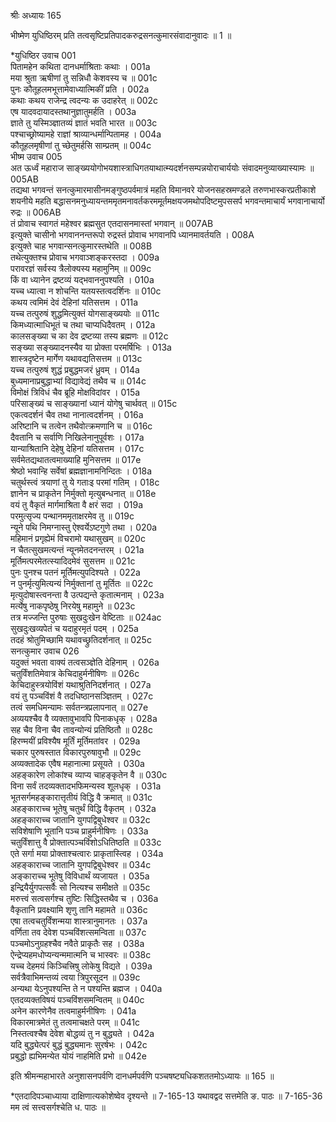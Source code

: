 श्रीः
अध्यायः 165

भीष्मेण युधिष्ठिरम् प्रति तत्वसृष्टिप्रतिपादकरुद्रसनत्कुमारसंवादानुवादः ॥ 1 ॥

*युधिष्ठिर उवाच 	001  
पितामहेन कथिता दानधर्माश्रिताः कथाः ।	001a  
मया श्रुता ऋषीणां तु सन्निधौ केशवस्य च ॥	001c  
पुनः कौतूहलमभूत्तामेवाध्यात्मिकीं प्रति ।	002a  
कथाः कथय राजेन्द्र त्वदन्यः क उदाहरेत् ॥	002c  
एष यादवदायादस्तथानुज्ञातुमर्हति ।	003a  
ज्ञाते तु यस्मिञ्ज्ञातव्यं ज्ञातं भवति भारत ॥	003c  
पश्चाच्छ्रोष्यामहे राज्ञां श्राव्यान्धर्मान्पितामह ।	004a  
कौतूहलमृषीणां तु च्छेतुमर्हसि साम्प्रतम् ॥	004c  
भीष्म उवाच 	005  
अत ऊर्ध्वं महाराज साङ्ख्ययोगोभयशास्त्राधिगतयाथात्म्यदर्शनसम्पन्नयोराचार्ययोः संवादमनुव्याख्यास्यामः ॥	005AB  
तद्यथा भगवन्तं सनत्कुमारमासीनमङ्गुष्ठपर्वमात्रं महति विमानवरे योजनसहस्रमण्डले तरुणभास्करप्रतीकाशे शयनीये महति बद्धासनमनुध्यायन्तममृतमनावर्तकरममूर्तमक्षयजमथोपदिष्टमुपससर्प भगवन्तमाचार्यं भगवानाचार्यो रुद्रः ॥	006AB  
तं प्रोवाच स्वागतं महेश्वर ब्रह्मसुत एतदासनमास्तां भगवान् ॥	007AB  
इत्युक्ते चासीनो भगवाननन्तरूपो रुद्रस्तं प्रोवाच भगवानपि ध्यानमावर्तयति । 	008A  
इत्युक्ते चाह भगवान्सनत्कुमारस्तथेति ॥	008B  
तथेत्युक्तश्च प्रोवाच भगवाञ्शङ्करस्तदा ।	009a  
परावरज्ञं सर्वस्य त्रैलोक्यस्य महामुनिम् ॥	009c  
किं वा ध्यानेन द्रष्टव्यं यद्भवाननुपश्यति ।	010a  
यच्च ध्यात्वा न शोचन्ति यतयस्तत्वदर्शिनः ॥	010c  
कथय त्वमिमं देवं देहिनां यतिसत्तम ।	011a  
यच्च तत्पुरुषं शुद्धमित्युक्तं योगसाङ्ख्ययोः ॥	011c  
किमध्यात्माधिभूतं च तथा चाप्यधिदैवतम् ।	012a  
कालसङ्ख्या च का देव द्रष्टव्या तस्य ब्रह्मणः ॥	012c  
सङ्ख्या सङ्ख्यादनस्यैव या प्रोक्ता परमर्षिभिः ।	013a  
शास्त्रदृष्टेन मार्गेण यथावद्यतिसत्तम ॥	013c  
यच्च तत्पुरुषं शुद्धं प्रबुद्धमजरं ध्रुवम् ।	014a  
बुध्यमानाप्रबुद्धाभ्यां विद्यावेद्यं तथैव च ॥	014c  
विमोक्षं त्रिविधं चैव ब्रूहि मोक्षविदांवर ।	015a  
परिसाङ्ख्यं च साङ्ख्यानां ध्यानं योगेषु चार्थवत् ॥	015c  
एकत्वदर्शनं चैव तथा नानात्वदर्शनम् ।	016a  
अरिष्टानि च तत्वेन तथैवोत्क्रमणानि च ॥	016c  
दैवतानि च सर्वाणि निखिलेनानुपूर्वशः ।	017a  
यान्याश्रितानि देहेषु देहिनां यतिसत्तम ।	017c  
सर्वमेतद्यथातत्वमाख्याहि मुनिसत्तम ॥	017e  
श्रेष्ठो भवान्हि सर्वेषां ब्रह्मज्ञानामनिन्दितः ।	018a  
चतुर्थस्त्वं त्रयाणां तु ये गताःइ परमां गतिम् ।	018c  
ज्ञानेन च प्राकृतेन निर्मुक्तो मृत्युबन्धनात् ॥	018e  
वयं तु वैकृतं मार्गमाश्रिता वै क्षरं सदा ।	019a  
परमुत्सृज्य पन्थानममृताक्षरमेव तु ॥	019c  
न्यूने पथि निमग्नास्तु ऐश्वर्येऽष्टगुणे तथा ।	020a  
महिमानं प्रगृह्येमं विचरामो यथासुखम् ॥	020c  
न चैतत्सुखमत्यन्तं न्यूनमेतदनन्तरम् ।	021a  
मूर्तिमत्परमेतत्स्यादिदमेवं सुसत्तम ॥	021c  
पुनः पुनश्च पतनं मूर्तिमत्युपदिश्यते ।	022a  
न पुनर्मृत्युमित्यन्यं निर्मुक्तानां तु मूर्तितः ॥	022c  
मृत्युदोषास्त्वनन्ता वै उत्पद्यन्ते कृतात्मनाम् ।	023a  
मर्त्येषु नाकपृष्ठेषु निरयेषु महामुने ॥	023c  
तत्र मज्जन्ति पुरुषाः सुखदुःखेन वेष्टिताः ॥	024ac  
सुखदुःखव्यपेतं च यदाहुरमृतं पदम् ।	025a  
तदहं श्रोतुमिच्छामि यथावच्छ्रुतिदर्शनात् ॥	025c  
सनत्कुमार उवाच 	026  
यदुक्तं भवता वाक्यं तत्वसञ्ज्ञेति देहिनाम् ।	026a  
चतुर्विंशतिमेवात्र केचिदाहुर्मनीषिणः ॥	026c  
केचिदाहुस्त्रयोविंशं यथाश्रुतिनिदर्शनात् ।	027a  
वयं तु पञ्चविंशं वै तदधिष्ठानसञ्ज्ञितम् ।	027c  
तत्वं समधिमन्यामः सर्वतन्त्रप्रलापनात् ॥	027e  
अव्ययश्चैव वै व्यक्तावुभावपि पिनाकधृक् ।	028a  
सह चैव विना चैव तावन्योन्यं प्रतिष्ठितौ ॥	028c  
हिरण्मयीं प्रविश्यैष मूर्तिं मूर्तिमतांवर ।	029a  
चकार पुरुषस्तात विकारपुरुषावुभौ ॥	029c  
अव्यक्तादेक एवैष महानात्मा प्रसूयते ।	030a  
अहङ्कारेण लोकांश्च व्याप्य चाहङ्कृतेन वै ॥	030c  
विना सर्वं तदव्यक्तादभफिमन्यस्व शूलधृक् ।	031a  
भूतसर्गमहङ्कारात्तृतीयं विद्धि वै क्रमात् ॥	031c  
अहङ्काराच्च भूतेषु चतुर्थं विद्धि वैकृतम् ।	032a  
अहङ्काराच्च जातानि युगपद्विबुधेश्वर ॥	032c  
सविशेषाणि भूतानि पञ्च प्राहुर्मनीषिणः ।	033a  
चतुर्विंशात्तु वै प्रोक्तात्पञ्चविंशोऽधितिष्ठति ॥	033c  
एते सर्गा मया प्रोक्ताश्चत्वारः प्राकृतास्त्विह ।	034a  
अहङ्काराच्च जातानि युगपद्विबुधेश्वर ॥	034c  
अङ्काराच्च भूतेषु विविधार्थं व्यजायत ।	035a  
इन्द्रियैर्युगपत्सर्वैः सो नित्यश्च समीक्षते ॥	035c  
मरुत्त्वं सत्वसर्गश्च तुष्टिः सिद्धिस्तथैव च ।	036a  
वैकृतानि प्रवक्ष्यामि शृणु तानि महामते ॥	036c  
एषा तत्वचतुर्विंशन्मया शास्त्रानुमानतः ।	037a  
वर्णिता तव देवेश पञ्चविंशत्समन्विता ॥	037c  
पञ्चमोऽनुग्रहश्चैव नवैते प्राकृतैः सह ।	038a  
ऐन्द्रेप्यहमधोप्यन्यन्ममात्मनि च भास्वरः ॥	038c  
यच्च देहमयं किञ्चित्त्रिषु लोकेषु विद्यते ।	039a  
सर्वत्रैवाभिमन्तव्यं त्वया त्रिपुरसूदन ॥	039c  
अन्यथा येऽनुपश्यन्ति ते न पश्यन्ति ब्रह्मज ।	040a  
एतदव्यक्तविषयं पञ्चविंशसमन्वितम् ॥	040c  
अनेन कारणेनैव तत्वमाहुर्मनीषिणः ।	041a  
विकारमात्रमेतं तु तत्वमाचक्षते परम् ॥	041c  
निस्तत्वश्चैष देवेश बोद्धव्यं तु न बुद्ध्यते ।	042a  
यदि बुद्ध्येत्परं बुद्धं बुद्ध्यमानः सुरर्षभः ।	042c  
प्रबुद्धो ह्यभिमन्येत योयं नाहमिति प्रभो ॥ 	042e  

इति श्रीमन्महाभारते अनुशासनपर्वणि दानधर्मपर्वणि पञ्चषष्ट्यधिकशततमोऽध्यायः ॥ 165 ॥

*एतदादिपञ्चाध्याया दाक्षिणात्यकोशेष्वेव दृश्यन्ते ॥ 7-165-13 यथावद्वद सत्तमेति ङ. पाठः ॥ 7-165-36 मम त्वं सत्त्वसर्गश्चेति ध. पाठः ॥
